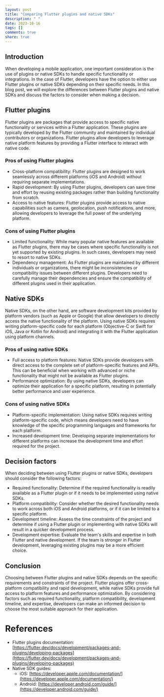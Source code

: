 ```yaml
---
layout: post
title: "Comparing Flutter plugins and native SDKs"
description: " "
date: 2023-10-16
tags: []
comments: true
share: true
---
```


## Introduction
When developing a mobile application, one important consideration is the use of plugins or native SDKs to handle specific functionality or integrations. In the case of Flutter, developers have the option to either use Flutter plugins or native SDKs depending on their specific needs. In this blog post, we will explore the differences between Flutter plugins and native SDKs and discuss the factors to consider when making a decision.

## Flutter plugins
Flutter plugins are packages that provide access to specific native functionality or services within a Flutter application. These plugins are typically developed by the Flutter community and maintained by individual contributors or organizations. Flutter plugins allow developers to leverage native platform features by providing a Flutter interface to interact with native code.

### Pros of using Flutter plugins
- Cross-platform compatibility: Flutter plugins are designed to work seamlessly across different platforms (iOS and Android) without requiring separate implementations.
- Rapid development: By using Flutter plugins, developers can save time and effort by reusing existing packages rather than building functionality from scratch.
- Access to native features: Flutter plugins provide access to native capabilities such as camera, geolocation, push notifications, and more, allowing developers to leverage the full power of the underlying platform.

### Cons of using Flutter plugins
- Limited functionality: While many popular native features are available as Flutter plugins, there may be cases where specific functionality is not yet supported by existing plugins. In such cases, developers may need to resort to native SDKs.
- Dependency management: As Flutter plugins are maintained by different individuals or organizations, there might be inconsistencies or compatibility issues between different plugins. Developers need to carefully manage their dependencies and ensure the compatibility of different plugins used in their application.

## Native SDKs
Native SDKs, on the other hand, are software development kits provided by platform vendors (such as Apple or Google) that allow developers to directly access the native functionality of the platform. Using native SDKs requires writing platform-specific code for each platform (Objective-C or Swift for iOS, Java or Kotlin for Android) and integrating it with the Flutter application using platform channels.

### Pros of using native SDKs
- Full access to platform features: Native SDKs provide developers with direct access to the complete set of platform-specific features and APIs. This can be beneficial when working with advanced or niche functionality that might not be available as Flutter plugins.
- Performance optimization: By using native SDKs, developers can optimize their application for a specific platform, resulting in potentially better performance and user experience.

### Cons of using native SDKs
- Platform-specific implementation: Using native SDKs requires writing platform-specific code, which means developers need to have knowledge of the specific programming languages and frameworks for each platform.
- Increased development time: Developing separate implementations for different platforms can increase the development time and effort required for the project.

## Decision factors
When deciding between using Flutter plugins or native SDKs, developers should consider the following factors:

- Required functionality: Determine if the required functionality is readily available as a Flutter plugin or if it needs to be implemented using native SDKs.
- Platform compatibility: Consider whether the desired functionality needs to work across both iOS and Android platforms, or if it can be limited to a specific platform.
- Development timeline: Assess the time constraints of the project and determine if using a Flutter plugin or implementing with native SDKs will result in a quicker development process.
- Development expertise: Evaluate the team's skills and expertise in both Flutter and native development. If the team is stronger in Flutter development, leveraging existing plugins may be a more efficient choice.

## Conclusion
Choosing between Flutter plugins and native SDKs depends on the specific requirements and constraints of the project. Flutter plugins offer cross-platform compatibility and rapid development, while native SDKs provide full access to platform features and performance optimization. By considering factors such as required functionality, platform compatibility, development timeline, and expertise, developers can make an informed decision to choose the most suitable approach for their application.

# References
- Flutter plugins documentation: [https://flutter.dev/docs/development/packages-and-plugins/developing-packages](https://flutter.dev/docs/development/packages-and-plugins/developing-packages)
- Native SDK guides: 
  - iOS: [https://developer.apple.com/documentation/](https://developer.apple.com/documentation/)
  - Android: [https://developer.android.com/guide/](https://developer.android.com/guide/)